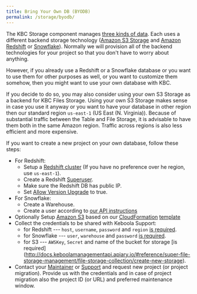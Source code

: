 ```yaml
---
title: Bring Your Own DB (BYODB)
permalink: /storage/byodb/
---
```


The KBC Storage component manages [three kinds of data](/storage/#storage-data). Each uses a different
backend storage technology ([Amazon S3 Storage](https://aws.amazon.com/s3/) and
[Amazon Redshift](https://aws.amazon.com/redshift/) or [Snowflake](https://www.snowflake.net/product/)). 
Normally we will provision all of the backend technologies for your project so that you don't have to 
worry about anything.

However, if you already use a Redshift or a Snowflake database or you want to use them for other purposes 
as well, or you want to customize them somehow, then you might want to use your own database with KBC. 

If you decide to do so, you may also consider using your own S3 Storage as a backend for KBC Files Storage. 
Using your own S3 Storage makes sense in case you use it anyway or you want to have your database in
other region then our standard region `us-east-1` (US East (N. Virginia)). Because of substantial traffic 
between the Table and 
File Storage, it is advisable to have them both in the same Amazon region. Traffic across regions is also
less efficient and more expensive. 

If you want to create a new project on your own database, follow these steps:
- For Redshift:
    - Setup a [Redshift cluster](http://docs.aws.amazon.com/redshift/latest/mgmt/working-with-clusters.html) (If you have no preference over he region, use `us-east-1`).
    - Create a Redshift [Superuser](http://docs.aws.amazon.com/redshift/latest/dg/r_superusers.html).
    - Make sure the Redshift DB has public IP.
    - Set [Allow Version Upgrade](http://docs.aws.amazon.com/redshift/latest/mgmt/working-with-clusters.html#working-with-clusters-overview) to true.
- For Snowflake:
    - Create a Warehouse.
    - Create a user according to [our API instructions](http://docs.keboolamanagementapi.apiary.io/#reference/super-storage-backends-management/storage-backend-collection/create-new-backend)
- Optionally Setup [Amazon S3](https://aws.amazon.com/s3/) based on our [CloudFormation](https://aws.amazon.com/cloudformation/aws-cloudformation-templates/) 
[template](https://github.com/keboola/connection/blob/master/provisioning/services-region-file-storage.json)
- Collect the credentials to be shared with Keboola Support:
    - for Redshift --- `host`, `username`, `password` and `region` [is required](http://docs.keboolamanagementapi.apiary.io/#reference/super-storage-backends-management/storage-backend-collection/create-new-backend).
    - for Snowflake --- `user`, `warehouse` and `password` [is required](http://docs.keboolamanagementapi.apiary.io/#reference/super-storage-backends-management/storage-backend-collection/create-new-backend).
    - for S3 --- `AWSKey`, `Secret` and name of the bucket for storage [is required] (http://docs.keboolamanagementapi.apiary.io/#reference/super-file-storage-management/file-storage-collection/create-new-storage).
- Contact your [Maintainer](/management/support/) or [Support](mailto:support@keboola.com) and request new project (or project migration). Provide us with the credentials and in case of project migration also the project ID (or URL) and preferred maintenance window.
